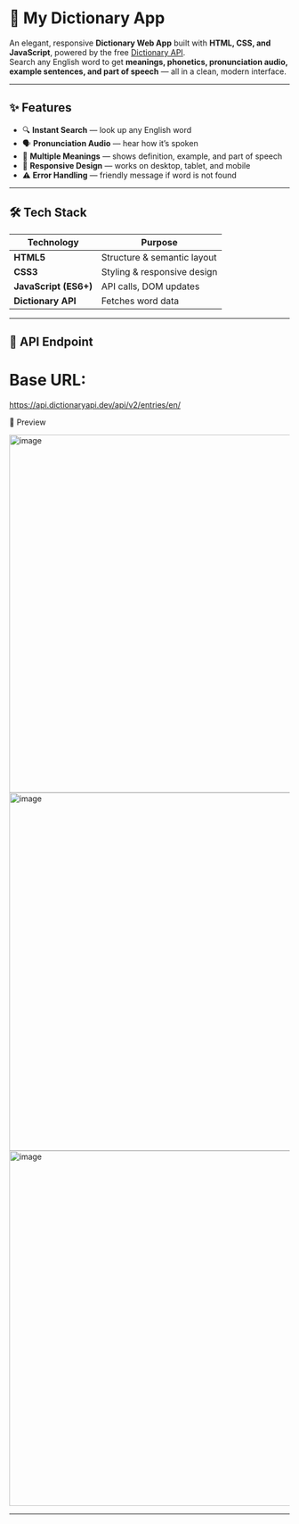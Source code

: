 # 📖 My Dictionary App

An elegant, responsive **Dictionary Web App** built with **HTML, CSS, and JavaScript**, powered by the free [Dictionary API](https://dictionaryapi.dev/).  
Search any English word to get **meanings, phonetics, pronunciation audio, example sentences, and part of speech** — all in a clean, modern interface.

---

## ✨ Features
- 🔍 **Instant Search** — look up any English word  
- 🗣 **Pronunciation Audio** — hear how it’s spoken  
- 📝 **Multiple Meanings** — shows definition, example, and part of speech  
- 📱 **Responsive Design** — works on desktop, tablet, and mobile  
- ⚠ **Error Handling** — friendly message if word is not found  

---


## 🛠 Tech Stack
| Technology | Purpose |
|------------|---------|
| **HTML5**  | Structure & semantic layout |
| **CSS3**   | Styling & responsive design |
| **JavaScript (ES6+)** | API calls, DOM updates |
| **Dictionary API** | Fetches word data |


---

## 🔗 API Endpoint
# Base URL: 
https://api.dictionaryapi.dev/api/v2/entries/en/<word>

📸 Preview

<img width="1365" height="642" alt="image" src="https://github.com/user-attachments/assets/5e1ba3a6-8539-4678-9d9f-79ab505fe368" />
<img width="1366" height="642" alt="image" src="https://github.com/user-attachments/assets/91ab8523-ecef-4bd2-9757-0fa4c8fda0ab" />
<img width="1366" height="637" alt="image" src="https://github.com/user-attachments/assets/24a178ae-1fbc-406c-b90d-1950e5020261" />

---
